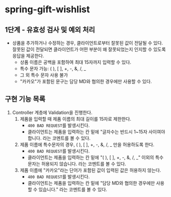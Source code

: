 # spring-gift-wishlist
## 1단계 - 유효성 검사 및 예외 처리
- 상품을 추가하거나 수정하는 경우, 클라이언트로부터 잘못된 값이 전달될 수 있다. 잘못된 값이 전달되면 클라이언트가 어떤 부분이 왜 잘못되었는지 인지할 수 있도록 응답을 제공한다.
  - 상품 이름은 공백을 포함하여 최대 15자까지 입력할 수 있다.
  - 특수 문자 가능: ( ), [ ], +, -, &, /, _
  - 그 외 특수 문자 사용 불가
  - "카카오"가 포함된 문구는 담당 MD와 협의한 경우에만 사용할 수 있다.

## 구현 기능 목록
1. Controller 계층에 Validation을 진행한다.
   1. 제품을 입력할 때 제품 이름의 최대 길이를 15자로 제한한다.
      - `400 BAD REQUEST`를 발생시킨다.
      - 클라이언트는 제품을 입력하는 칸 밑에 "글자수는 반드시 1~15자 사이여야 합니다. 라는 코멘트를 볼 수 있다.
   2. 제품 이름에 특수문자의 경우, ( ), [ ], +, -, &, /, _ 만을 허용하도록 한다.
      - `400 BAD REQUEST`를 발생시킨다.
      - 클라이언트는 제품을 입력하는 칸 밑에 "( ), [ ], +, -, &, /, _" 이외의 특수문자는 허용되지 않습니다. 라는 코멘트를 볼 수 있다.
   3. 제품 이름에 "카카오"라는 단어가 포함된 값이 입력된 값은 허용하지 않는다.
      - `400 BAD REQUEST`를 발생시킨다.
      - 클라이언트는 제품을 입력하는 칸 밑에 "담당 MD와 협의한 경우에만 사용할 수 있습니다." 라는 코멘트를 볼 수 있다.
